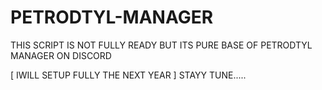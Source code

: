 # PETRODTYL-MANAGER
THIS SCRIPT IS NOT FULLY READY BUT ITS PURE BASE OF PETRODTYL MANAGER ON DISCORD 


[ IWILL SETUP FULLY THE NEXT YEAR ] STAYY TUNE.....
